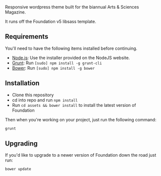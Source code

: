 Responsive wordpress theme built for the biannual Arts & Sciences Magazine.

It runs off the Foundation v5 libsass template.


## Requirements

You'll need to have the following items installed before continuing.

  * [Node.js](http://nodejs.org): Use the installer provided on the NodeJS website.
  * [Grunt](http://gruntjs.com/): Run `[sudo] npm install -g grunt-cli`
  * [Bower](http://bower.io): Run `[sudo] npm install -g bower`

## Installation
  * Clone this repository
  * cd into repo and run `npm install`
  * Run `cd assets && bower install` to install the latest version of Foundation
  
Then when you're working on your project, just run the following command:

```bash
grunt
```

## Upgrading

If you'd like to upgrade to a newer version of Foundation down the road just run:

```bash
bower update
```